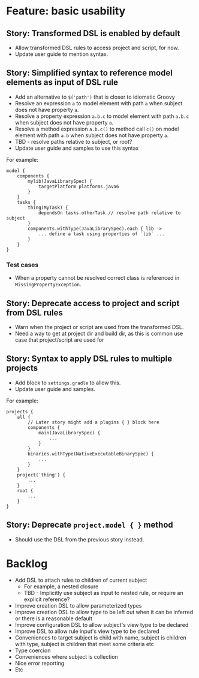 # Feature: basic usability

## Story: Transformed DSL is enabled by default

- Allow transformed DSL rules to access project and script, for now.
- Update user guide to mention syntax.

## Story: Simplified syntax to reference model elements as input of DSL rule

- Add an alternative to `$('path')` that is closer to idiomatic Groovy
- Resolve an expression `a` to model element with path `a` when subject does not have property `a`.
- Resolve a property expression `a.b.c` to model element with path `a.b.c` when subject does not have property `a`.
- Resolve a method expression `a.b.c()` to method call `c()` on model element with path `a.b` when subject does not have property `a`.
- TBD - resolve paths relative to subject, or root?
- Update user guide and samples to use this syntax

For example:

    model {
        components {
            mylib(JavaLibrarySpec) {
                targetPlatform platforms.java6
            }
        }
        tasks {
            thing(MyTask) {
                dependsOn tasks.otherTask // resolve path relative to subject
            }
            components.withType(JavaLibrarySpec).each { lib ->
                ... define a task using properties of `lib` ...
            }
        }
    }

### Test cases

- When a property cannot be resolved correct class is referenced in `MissingPropertyException`.

## Story: Deprecate access to project and script from DSL rules

- Warn when the project or script are used from the transformed DSL.
- Need a way to get at project dir and build dir, as this is common use case that project/script are used for

## Story: Syntax to apply DSL rules to multiple projects

- Add block to `settings.gradle` to allow this.
- Update user guide and samples.

For example:

    projects {
        all {
            // Later story might add a plugins { } block here
            components {
                main(JavaLibrarySpec) { 
                    ... 
                }
            }
            binaries.withType(NativeExecutableBinarySpec) {
                ...
            }
        }
        project('thing') {
            ...
        }
        root {
            ...
        }
    }

## Story: Deprecate `project.model { }` method

- Should use the DSL from the previous story instead.

# Backlog

- Add DSL to attach rules to children of current subject
    - For example, a nested closure
    - TBD - Implicitly use subject as input to nested rule, or require an explicit reference?
- Improve creation DSL to allow parameterized types
- Improve creation DSL to allow type to be left out when it can be inferred or there is a reasonable default
- Improve configuration DSL to allow subject's view type to be declared
- Improve DSL to allow rule input's view type to be declared
- Conveniences to target subject is child with name, subject is children with type, subject is children that meet some criteria etc
- Type coercion
- Conveniences where subject is collection
- Nice error reporting
- Etc
